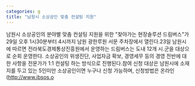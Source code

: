 ```yaml
---
categories: g
title: "남원시 소상공인 맞춤 컨설팅 지원"
---
```

남원시 소상공인의 분야별 맞춤 컨설팅 지원을 위한 "찾아가는 현장솔루션 드림버스"가 29일 오후 1시30분부터 4시까지 남원 광한루원 서문 주차장에서 열린다.23일 남원시에 따르면 전라북도경제통상진흥원에서 운영하는 드림버스는 도내 12개 시․군을 대상으로 순회 운영한다. 소상공인의 위생진단, 사업자금 확보, 경영세무 등의 경영 전반에 대한 사항을 전문가가 1:1 컨설팅 하는 방식으로 진행된다.참여 신청 대상은 남원시에 소재지를 두고 있는 5인미만 소상공인이면 누구나 신청 가능하며, 신청방법은 온라인(http://www.jbsos.o